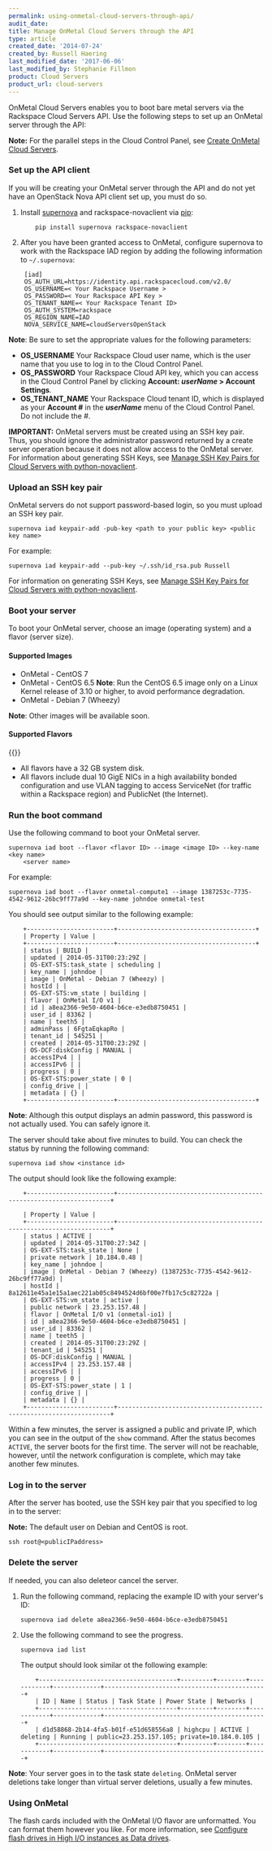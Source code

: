 ```yaml
---
permalink: using-onmetal-cloud-servers-through-api/
audit_date:
title: Manage OnMetal Cloud Servers through the API
type: article
created_date: '2014-07-24'
created_by: Russell Haering
last_modified_date: '2017-06-06'
last_modified_by: Stephanie Fillmon
product: Cloud Servers
product_url: cloud-servers
---
```


OnMetal Cloud Servers enables you to boot bare metal servers via the
Rackspace Cloud Servers API. Use the following steps to set up an
OnMetal server through the API:

**Note:** For the parallel steps in the Cloud Control Panel, see [Create OnMetal Cloud Servers](/how-to/create-onmetal-cloud-servers).

### Set up the API client

If you will be creating your OnMetal server through the API and do not
yet have an OpenStack Nova API client set up, you must do so.

1.  Install [supernova](https://supernova.readthedocs.org/en/latest/) and
    rackspace-novaclient via [pip](https://pip.pypa.io/en/latest/):

            pip install supernova rackspace-novaclient


2.  After you have been granted access to OnMetal, configure supernova
    to work with the Rackspace IAD region by adding the following
    information to `~/.supernova`:

         [iad]
         OS_AUTH_URL=https://identity.api.rackspacecloud.com/v2.0/
         OS_USERNAME=< Your Rackspace Username >
         OS_PASSWORD=< Your Rackspace API Key >
         OS_TENANT_NAME=< Your Rackspace Tenant ID>
         OS_AUTH_SYSTEM=rackspace
         OS_REGION_NAME=IAD
         NOVA_SERVICE_NAME=cloudServersOpenStack


**Note**: Be sure to set the appropriate values for the following
parameters:

-   **OS\_USERNAME** Your Rackspace Cloud user name, which is the user
    name that you use to log in to the Cloud Control Panel.
-   **OS\_PASSWORD** Your Rackspace Cloud API key, which you can access
    in the Cloud Control Panel by clicking **Account: *userName* &gt;
    Account Settings**.
-   **OS\_TENANT\_NAME** Your Rackspace Cloud tenant ID, which is
    displayed as your **Account \#** in the ***userName*** menu
    of the Cloud Control Panel. Do not include the \#.

**IMPORTANT:** OnMetal servers must be created using an SSH key pair.
Thus, you should ignore the administrator password returned by a create
server operation because it does not allow access to the OnMetal server.
For information about generating SSH Keys, see [Manage SSH Key Pairs for
Cloud Servers with
python-novaclient](/how-to/manage-ssh-key-pairs-for-cloud-servers-with-python-novaclient).

### Upload an SSH key pair

OnMetal servers do not support password-based login, so you must upload
an SSH key pair.

    supernova iad keypair-add -pub-key <path to your public key> <public key name>

For example:

    supernova iad keypair-add --pub-key ~/.ssh/id_rsa.pub Russell

For information on generating SSH Keys, see [Manage SSH Key Pairs for
Cloud Servers with
python-novaclient](/how-to/manage-ssh-key-pairs-for-cloud-servers-with-python-novaclient).

### Boot your server

To boot your OnMetal server, choose an image (operating system) and a
flavor (server size).

#### Supported Images

-   OnMetal - CentOS 7
-   OnMetal - CentOS 6.5
    **Note**: Run the CentOS 6.5 image only on a Linux Kernel release of
    3.10 or higher, to avoid performance degradation.
-   OnMetal - Debian 7 (Wheezy)

**Note**: Other images will be available soon.

#### Supported Flavors

{{<image src="SupportedFlavors_0.png" alt="" title="">}}

-   All flavors have a 32 GB system disk.
-   All flavors include dual 10 GigE NICs in a high availability bonded
    configuration and use VLAN tagging to access ServiceNet (for traffic
    within a Rackspace region) and PublicNet (the Internet).

### Run the boot command

Use the following command to boot your OnMetal server.

    supernova iad boot --flavor <flavor ID> --image <image ID> --key-name <key name>
        <server name>

For example:

`supernova iad boot --flavor onmetal-compute1 --image 1387253c-7735-4542-9612-26bc9ff77a9d --key-name johndoe onmetal-test`

You should see output similar to the following example:

        +------------------------+--------------------------------------+
        | Property | Value |
        +------------------------+--------------------------------------+
        | status | BUILD |
        | updated | 2014-05-31T00:23:29Z |
        | OS-EXT-STS:task_state | scheduling |
        | key_name | johndoe |
        | image | OnMetal - Debian 7 (Wheezy) |
        | hostId | |
        | OS-EXT-STS:vm_state | building |
        | flavor | OnMetal I/O v1 |
        | id | a8ea2366-9e50-4604-b6ce-e3edb8750451 |
        | user_id | 83362 |
        | name | teeth5 |
        | adminPass | 6FgtaEqkapRo |
        | tenant_id | 545251 |
        | created | 2014-05-31T00:23:29Z |
        | OS-DCF:diskConfig | MANUAL |
        | accessIPv4 | |
        | accessIPv6 | |
        | progress | 0 |
        | OS-EXT-STS:power_state | 0 |
        | config_drive | |
        | metadata | {} |
        +------------------------+--------------------------------------+

**Note**: Although this output displays an admin password, this password
is not actually used. You can safely ignore it.

The server should take about five minutes to build. You can check the
status by running the following command:

    supernova iad show <instance id>

The output should look like the following example:

        +------------------------+--------------------------------------------------------------------+

        | Property | Value |
        +------------------------+--------------------------------------------------------------------+
        | status | ACTIVE |
        | updated | 2014-05-31T00:27:34Z |
        | OS-EXT-STS:task_state | None |
        | private network | 10.184.0.48 |
        | key_name | johndoe |
        | image | OnMetal - Debian 7 (Wheezy) (1387253c-7735-4542-9612-26bc9ff77a9d) |
        | hostId | 8a12611e45a1e15a1aec221ab05c8494524d6bf00e7fb17c5c82722a |
        | OS-EXT-STS:vm_state | active |
        | public network | 23.253.157.48 |
        | flavor | OnMetal I/O v1 (onmetal-io1) |
        | id | a8ea2366-9e50-4604-b6ce-e3edb8750451 |
        | user_id | 83362 |
        | name | teeth5 |
        | created | 2014-05-31T00:23:29Z |
        | tenant_id | 545251 |
        | OS-DCF:diskConfig | MANUAL |
        | accessIPv4 | 23.253.157.48 |
        | accessIPv6 | |
        | progress | 0 |
        | OS-EXT-STS:power_state | 1 |
        | config_drive | |
        | metadata | {} |
        +------------------------+--------------------------------------------------------------------+

Within a few minutes, the server is assigned a public and private IP,
which you can see in the output of the `show` command. After the status
becomes `ACTIVE`, the server boots for the first time. The server will
not be reachable, however, until the network configuration is complete,
which may take another few minutes.

### Log in to the server

After the server has booted, use the SSH key pair that you specified to
log in to the server:

**Note:** The default user on Debian and CentOS is root.

    ssh root@<publicIPaddress>

### Delete the server

If needed, you can also deleteor cancel the server.

1.  Run the following command, replacing the example ID with your
    server's ID:

        supernova iad delete a8ea2366-9e50-4604-b6ce-e3edb8750451

2.  Use the following command to see the progress.

        supernova iad list

    The output should look similar ot the following example:

            +--------------------------------------+---------+--------+------------+-------------+---------------------------------------------+
            | ID | Name | Status | Task State | Power State | Networks |
            +--------------------------------------+---------+--------+------------+-------------+---------------------------------------------+
            | d1d58868-2b14-4fa5-b01f-e51d658556a8 | highcpu | ACTIVE | deleting | Running | public=23.253.157.105; private=10.184.0.105 |
            +--------------------------------------+---------+--------+------------+-------------+---------------------------------------------+

**Note**: Your server goes in to the task state `deleting`. OnMetal
server deletions take longer than virtual server deletions, usually a
few minutes.

### Using OnMetal

The flash cards included with the OnMetal I/O flavor are unformatted.
You can format them however you like. For more information, see
[Configure flash drives in High I/O instances as Data
drives](/how-to/configure-flash-drives-in-high-io-instances-as-data-drives).

